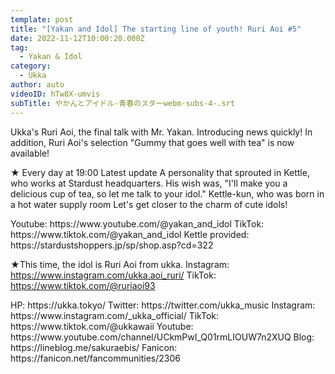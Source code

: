 ```yaml
---
template: post
title: "[Yakan and Idol] The starting line of youth! Ruri Aoi #5"
date: 2022-11-12T10:00:20.000Z
tag:
  - Yakan & Idol
category:
  - Ukka
author: auto
videoID: hTw8X-umvis
subTitle: やかんとアイドル-青春のスターwebm-subs-4-.srt
---
```

Ukka's Ruri Aoi, the final talk with Mr. Yakan.
Introducing news quickly! In addition, Ruri Aoi's selection "Gummy that goes well with tea" is now available!

★ Every day at 19:00 Latest update
A personality that sprouted in Kettle, who works at Stardust headquarters.
His wish was, "I'll make you a delicious cup of tea, so let me talk to your idol."
Kettle-kun, who was born in a hot water supply room
Let's get closer to the charm of cute idols!

<Kettle and Idol>
Youtube: https://www.youtube.com/@yakan_and_idol
TikTok: https://www.tiktok.com/@yakan_and_idol
Kettle provided: https://stardustshoppers.jp/sp/shop.asp?cd=322

★This time, the idol is Ruri Aoi from ukka.
<Ruri Aoi>
Instagram: https://www.instagram.com/ukka.aoi_ruri/
TikTok: https://www.tiktok.com/@ruriaoi93

<ukka>
HP: https://ukka.tokyo/
Twitter: https://twitter.com/ukka_music
Instagram: https://www.instagram.com/_ukka_official/
TikTok: https://www.tiktok.com/@ukkawaii
Youtube: https://www.youtube.com/channel/UCkmPwI_Q01rmLIOUW7n2XUQ
Blog: https://lineblog.me/sakuraebis/
Fanicon: https://fanicon.net/fancommunities/2306